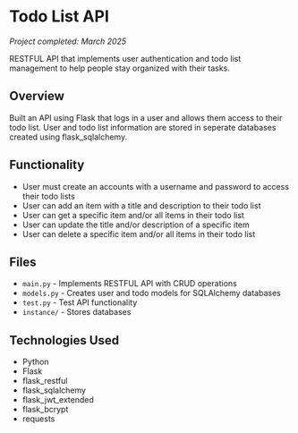 # Todo List API
*Project completed: March 2025*

RESTFUL API that implements user authentication and todo list management to help people stay organized with their tasks.

## Overview
Built an API using Flask that logs in a user and allows them access to their todo list. User and todo list information are stored in seperate databases created using flask_sqlalchemy. 

## Functionality
- User must create an accounts with a username and password to access their todo lists
- User can add an item with a title and description to their todo list
- User can get a specific item and/or all items in their todo list
- User can update the title and/or description of a specific item
- User can delete a specific item and/or all items in their todo list

## Files
- `main.py` - Implements RESTFUL API with CRUD operations
- `models.py` - Creates user and todo models for SQLAlchemy databases
- `test.py` - Test API functionality
- `instance/` - Stores databases

## Technologies Used
- Python
- Flask
- flask_restful
- flask_sqlalchemy
- flask_jwt_extended
- flask_bcrypt
- requests
